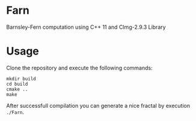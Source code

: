 # Farn
Barnsley-Fern computation using C++ 11 and CImg-2.9.3 Library

# Usage
Clone the repository and execute the following commands:
```
mkdir build
cd build
cmake ..
make
```

After successfull compilation you can generate a nice fractal by execution `./Farn`.
